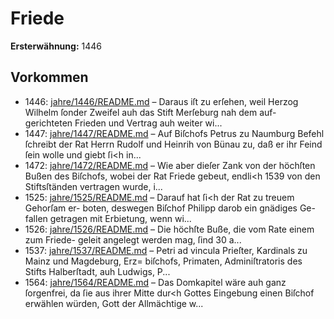 # Friede

**Ersterwähnung:** 1446

## Vorkommen
- 1446: [jahre/1446/README.md](../jahre/1446/README.md) – Daraus iſt zu erſehen, weil Herzog Wilhelm
ſonder Zweifel auh das Stift Merſeburg nah dem auf-
gerichteten Frieden und Vertrag auh weiter wi...
- 1447: [jahre/1447/README.md](../jahre/1447/README.md) – Auf Biſchofs Petrus zu Naumburg Befehl ſchreibt
der Rat Herrn Rudolf und Heinrih von Bünau zu, daß
er ihr Feind ſein wolle und giebt ſi<h in...
- 1472: [jahre/1472/README.md](../jahre/1472/README.md) – Wie aber
dieſer Zank von der höchſten Bußen des Biſchofs, wobei der
Rat Friede gebeut, endli<h 1539 von den Stiftsſtänden
vertragen wurde, i...
- 1525: [jahre/1525/README.md](../jahre/1525/README.md) – Darauf hat ſi<h der Rat zu treuem Gehorſam er-
boten, deswegen Biſchof Philipp darob ein gnädiges Ge-
fallen getragen mit Erbietung, wenn wi...
- 1526: [jahre/1526/README.md](../jahre/1526/README.md) – Die höchſte Buße, die vom Rate einem zum Friede-
geleit angelegt werden mag, ſind 30 a...
- 1537: [jahre/1537/README.md](../jahre/1537/README.md) – Petri ad vincula
Prieſter, Kardinals zu Mainz und Magdeburg, Erz=
biſchofs, Primaten, Adminiſtratoris des Stifts Halberſtadt,
auh Ludwigs, P...
- 1564: [jahre/1564/README.md](../jahre/1564/README.md) – Das Domkapitel
wäre auh ganz ſorgenfrei, da ſie aus ihrer Mitte
dur<h Gottes Eingebung einen Biſchof erwählen würden,
Gott der Allmächtige w...
